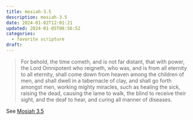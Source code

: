 ```yaml
---
title: mosiah-3.5
description: mosiah-3.5
date: 2024-01-02T12:01:21
updated: 2024-01-05T08:56:52
categories:
  - favorite scripture
draft:
---
```


>  For behold, the time cometh, and is not far distant, that with power, the Lord Omnipotent who reigneth, who was, and is from all eternity to all eternity, shall come down from heaven among the children of men, and shall dwell in a tabernacle of clay, and shall go forth amongst men, working mighty miracles, such as healing the sick, raising the dead, causing the lame to walk, the blind to receive their sight, and the deaf to hear, and curing all manner of diseases.

See [Mosiah 3.5](https://www.churchofjesuschrist.org/study/scriptures/bofm/mosiah/3?id=p5&lang=eng#p5)
